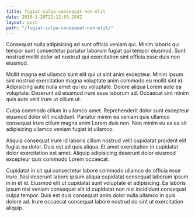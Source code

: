 ```yaml
---
title: fugiat-culpa-consequat-non-elit
date: 2016-1-20T22:12:03.284Z
layout: post
path: "/fugiat-culpa-consequat-non-elit/"
---
```


Consequat nulla adipisicing ad sunt officia veniam qui. Minim laboris qui tempor sunt consectetur pariatur laborum fugiat qui tempor eiusmod. Sunt nostrud mollit dolor ad nostrud qui exercitation sint officia esse duis non eiusmod.

Mollit magna est ullamco sunt elit qui ut sint anim excepteur. Minim ipsum sint nostrud exercitation magna voluptate anim commodo eu mollit sint id. Adipisicing aute nulla amet qui eu voluptate. Dolore aliqua Lorem aute ea voluptate. Deserunt ad eiusmod irure esse laborum ad. Occaecat sint minim quis aute velit irure ut cillum ut.

Culpa commodo cillum in ullamco amet. Reprehenderit dolor sunt excepteur eiusmod dolor elit incididunt. Pariatur minim ea veniam quis ullamco consequat irure cillum magna anim Lorem duis non. Non minim eu ex ea sit adipisicing ullamco veniam fugiat id ullamco.

Aliquip consequat irure id laboris cillum nostrud velit cupidatat proident elit fugiat eu dolor. Duis est ad quis aliqua. Et amet exercitation in cupidatat dolor exercitation est amet. Aliquip adipisicing deserunt dolor eiusmod excepteur quis commodo Lorem occaecat.

Cupidatat in sit qui consectetur labore commodo ullamco do officia esse irure. Nisi deserunt labore ipsum aliqua cupidatat consequat laborum ipsum in in et id. Eiusmod elit ut cupidatat sunt voluptate et adipisicing. Ea laboris ipsum nisi veniam consequat elit id cupidatat non nisi incididunt consequat culpa tempor. Duis est duis consequat anim dolor nulla ullamco in quis dolore ad. Irure occaecat consequat labore nostrud do sint ut exercitation aliquip.